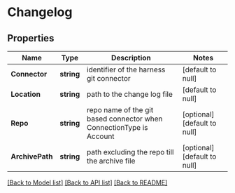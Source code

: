 # Changelog

## Properties
Name | Type | Description | Notes
------------ | ------------- | ------------- | -------------
**Connector** | **string** | identifier of the harness git connector | [default to null]
**Location** | **string** | path to the change log file | [default to null]
**Repo** | **string** | repo name of the git based connector when ConnectionType is Account | [optional] [default to null]
**ArchivePath** | **string** | path excluding the repo till the archive file | [optional] [default to null]

[[Back to Model list]](../README.md#documentation-for-models) [[Back to API list]](../README.md#documentation-for-api-endpoints) [[Back to README]](../README.md)

